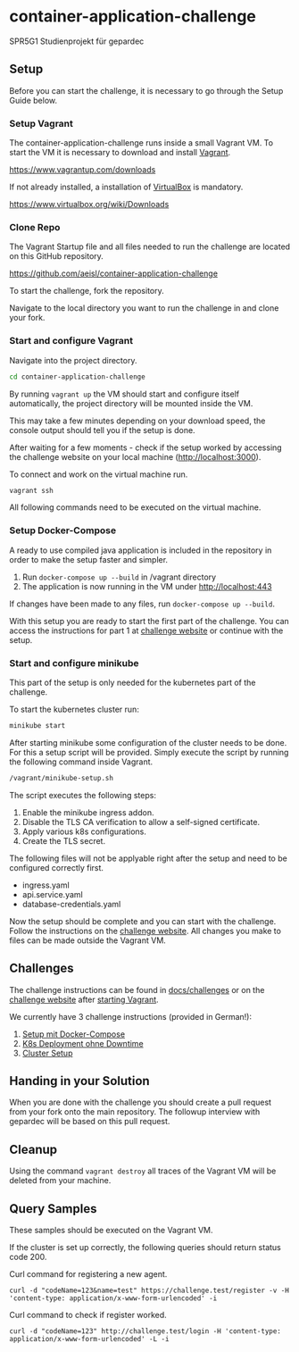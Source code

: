 # container-application-challenge
SPR5G1 Studienprojekt für gepardec

<!-- Introduction / Begrüßung -->
## Setup

Before you can start the challenge, it is necessary to go through the Setup Guide below.

### Setup Vagrant

The container-application-challenge runs inside a small Vagrant VM. To start the VM it is necessary to download and install [Vagrant](https://www.vagrantup.com/downloads).

<https://www.vagrantup.com/downloads>

If not already installed, a installation of [VirtualBox](https://www.virtualbox.org/wiki/Downloads) is mandatory.

<https://www.virtualbox.org/wiki/Downloads>

### Clone Repo

The Vagrant Startup file and all files needed to run the challenge are located on this GitHub repository.

https://github.com/aeisl/container-application-challenge

To start the challenge, fork the repository.

Navigate to the local directory you want to run the challenge in and clone your fork.

### Start and configure Vagrant

Navigate into the project directory.

```bash
cd container-application-challenge
```

By running `vagrant up` the VM should start and configure itself automatically, the project directory will be mounted inside the VM.

This may take a few minutes depending on your download speed, the console output should tell you if the setup is done.

After waiting for a few moments - check if the setup worked by accessing the challenge website on your local machine ([http://localhost:3000](http://localhost:3000)).

To connect and work on the virtual machine run.

```bash
vagrant ssh
```

All following commands need to be executed on the virtual machine.

### Setup Docker-Compose

A ready to use compiled java application is included in the repository in order to make the setup faster and simpler.

1. Run `docker-compose up --build` in /vagrant directory
2. The application is now running in the VM under [http://localhost:443](http://localhost:443)

If changes have been made to any files, run 
`docker-compose up --build`.

With this setup you are ready to start the first part of the challenge. You can access the instructions for part 1 at 
[challenge website](http://localhost:3000/compose-challenges.html) or continue with the setup.

### Start and configure minikube

This part of the setup is only needed for the kubernetes part of the challenge.

To start the kubernetes cluster run:

```bash
minikube start
```

After starting minikube some configuration of the cluster needs to be done. For this a setup script will be provided.
Simply execute the script by running the following command inside Vagrant.

```bash
/vagrant/minikube-setup.sh
```

The script executes the following steps:

1. Enable the minikube ingress addon.
2. Disable the TLS CA verification to allow a self-signed certificate.
3. Apply various k8s configurations.
4. Create the TLS secret.

The following files will not be applyable right after the setup and need to be configured correctly first.

- ingress.yaml
- api.service.yaml
- database-credentials.yaml

Now the setup should be complete and you can start with the challenge.
Follow the instructions on the [challenge website](http://localhost:3000/).
All changes you make to files can be made outside the Vagrant VM.

## Challenges

The challenge instructions can be found in [docs/challenges](https://github.com/aeisl/container-application-challenge/tree/main/docs/challenges) or on the [challenge website](http://localhost:3000/) after [starting Vagrant](https://github.com/aeisl/container-application-challenge#start-and-configure-minikube).

We currently have 3 challenge instructions (provided in German!):

1. [Setup mit Docker-Compose](https://github.com/aeisl/container-application-challenge/blob/main/docs/challenges/1_Setup-Mit-Docker-Compose.md)
2. [K8s Deployment ohne Downtime](https://github.com/aeisl/container-application-challenge/blob/main/docs/challenges/2_K8s-Deployment-Ohne-Downtime.md)
3. [Cluster Setup](https://github.com/aeisl/container-application-challenge/blob/main/docs/challenges/3_Cluster-Setup.md)

## Handing in your Solution

When you are done with the challenge you should create a pull request from your fork onto the main repository.
The followup interview with gepardec will be based on this pull request.

## Cleanup

Using the command `vagrant destroy` all traces of the Vagrant VM will be deleted from your machine.

## Query Samples

These samples should be executed on the Vagrant VM.

If the cluster is set up correctly, the following queries should return status code 200.

Curl command for registering a new agent.

    curl -d "codeName=123&name=test" https://challenge.test/register -v -H 'content-type: application/x-www-form-urlencoded' -i

Curl command to check if register worked.

    curl -d "codeName=123" http://challenge.test/login -H 'content-type: application/x-www-form-urlencoded' -L -i  
